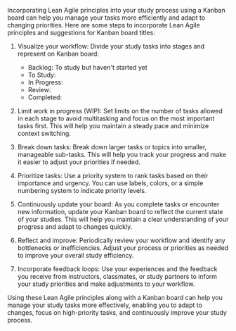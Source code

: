 Incorporating Lean Agile principles into your study process using a Kanban board can help you manage your tasks more efficiently and adapt to changing priorities. Here are some steps to incorporate Lean Agile principles and suggestions for Kanban board titles:

1.  Visualize your workflow: Divide your study tasks into stages and represent on Kanban board:
    -   Backlog: To study but haven't started yet
    -   To Study:
    -   In Progress:
    -   Review:
    -   Completed: 
2.  Limit work in progress (WIP): Set limits on the number of tasks allowed in each stage to avoid multitasking and focus on the most important tasks first. This will help you maintain a steady pace and minimize context switching.
    
3.  Break down tasks: Break down larger tasks or topics into smaller, manageable sub-tasks. This will help you track your progress and make it easier to adjust your priorities if needed.
    
4.  Prioritize tasks: Use a priority system to rank tasks based on their importance and urgency. You can use labels, colors, or a simple numbering system to indicate priority levels.
    
5.  Continuously update your board: As you complete tasks or encounter new information, update your Kanban board to reflect the current state of your studies. This will help you maintain a clear understanding of your progress and adapt to changes quickly.
    
6.  Reflect and improve: Periodically review your workflow and identify any bottlenecks or inefficiencies. Adjust your process or priorities as needed to improve your overall study efficiency.
    
7.  Incorporate feedback loops: Use your experiences and the feedback you receive from instructors, classmates, or study partners to inform your study priorities and make adjustments to your workflow.
    

Using these Lean Agile principles along with a Kanban board can help you manage your study tasks more effectively, enabling you to adapt to changes, focus on high-priority tasks, and continuously improve your study process.